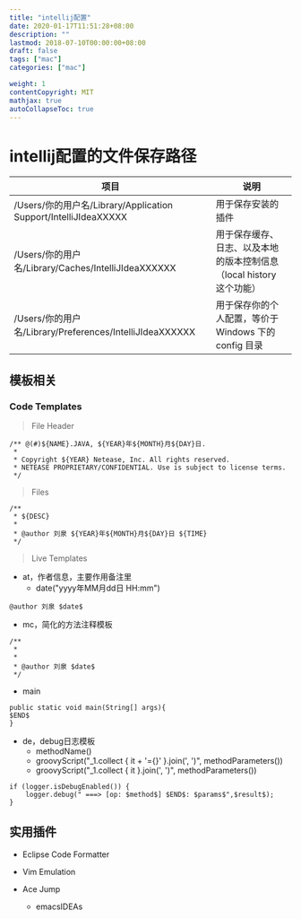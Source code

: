 ```yaml
---
title: "intellij配置"
date: 2020-01-17T11:51:28+08:00
description: ""
lastmod: 2018-07-10T00:00:00+08:00
draft: false
tags: ["mac"]
categories: ["mac"]

weight: 1
contentCopyright: MIT
mathjax: true
autoCollapseToc: true
---
```


# intellij配置的文件保存路径
项目 | 说明
---|---
/Users/你的用户名/Library/Application Support/IntelliJIdeaXXXXX | 用于保存安装的插件
/Users/你的用户名/Library/Caches/IntelliJIdeaXXXXXX | 用于保存缓存、日志、以及本地的版本控制信息（local history 这个功能）
/Users/你的用户名/Library/Preferences/IntelliJIdeaXXXXXX | 用于保存你的个人配置，等价于 Windows 下的 config 目录

## 模板相关

### Code Templates

> File Header
```
/** @(#)${NAME}.JAVA, ${YEAR}年${MONTH}月${DAY}日.
 * 
 * Copyright ${YEAR} Netease, Inc. All rights reserved.
 * NETEASE PROPRIETARY/CONFIDENTIAL. Use is subject to license terms.
 */
```

> Files
```
/**
 * ${DESC}
 * 
 * @author 刘泉 ${YEAR}年${MONTH}月${DAY}日 ${TIME}
 */
``` 

> Live Templates

- at，作者信息，主要作用备注里
  - date("yyyy年MM月dd日 HH:mm")
```
@author 刘泉 $date$
```

- mc，简化的方法注释模板
```
/**   
 * 
 * 
 * @author 刘泉 $date$
 */
```
 
- main
```
public static void main(String[] args){
$END$
}
```
 
- de，debug日志模板
  - methodName()
  - groovyScript("_1.collect { it + '={}' }.join(', ')", methodParameters())
  - groovyScript("_1.collect { it }.join(', ')", methodParameters())
```
if (logger.isDebugEnabled()) {
    logger.debug(" ===> [op: $method$] $END$: $params$",$result$);
}
```
 
## 实用插件

- Eclipse Code Formatter

- Vim Emulation

- Ace Jump
  - emacsIDEAs